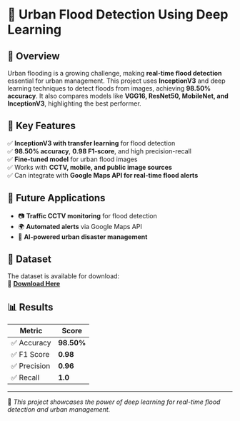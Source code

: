 # 🌊 Urban Flood Detection Using Deep Learning  

## 📌 Overview  
Urban flooding is a growing challenge, making **real-time flood detection** essential for urban management. This project uses **InceptionV3** and deep learning techniques to detect floods from images, achieving **98.50% accuracy**. It also compares models like **VGG16, ResNet50, MobileNet, and InceptionV3**, highlighting the best performer.  

## 🚀 Key Features  
✅ **InceptionV3 with transfer learning** for flood detection  
✅ **98.50% accuracy**, **0.98 F1-score**, and high precision-recall  
✅ **Fine-tuned model** for urban flood images  
✅ Works with **CCTV, mobile, and public image sources**  
✅ Can integrate with **Google Maps API for real-time flood alerts**  

## 🔮 Future Applications  
- 📷 **Traffic CCTV monitoring** for flood detection  
- 🌍 **Automated alerts** via Google Maps API  
- 🤖 **AI-powered urban disaster management**  

## 📂 Dataset  
The dataset is available for download:  
🔗 **[Download Here](https://drive.google.com/drive/folders/150XJE5v8wfaUjGFoCZHPqsgfvpLFT1Lu?usp=sharing)**  

## 📊 Results  
| Metric      | Score  |  
|------------|--------|  
| ✅ Accuracy  | **98.50%** |  
| ✅ F1 Score  | **0.98** |  
| ✅ Precision | **0.96** |  
| ✅ Recall    | **1.0** |  

---

🚀 *This project showcases the power of deep learning for real-time flood detection and urban management.*  
